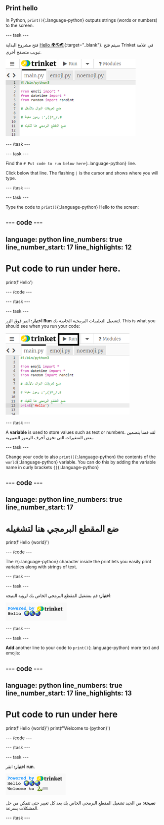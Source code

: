 ## Print hello

In Python, `print()`{:.language-python} outputs strings (words or numbers) to the screen.

--- task ---

فتح مشروع البداية [Hello 🌍🌎🌏](https://trinket.io/python/683f0efa91){:target="_blank"}. سيتم فتح Trinket في علامة تبويب متصفح أخرى.

![The code editor with project starter code on the left in the code area. On the right is the blank output area.](images/starter_project.png)

--- /task ---

--- task ---

Find the `# Put code to run below here`{:.language-python} line.

Click below that line. The flashing `|` is the cursor and shows where you will type.

--- /task ---

--- task ---

Type the code to `print()`{:.language-python} Hello to the screen:

--- code ---
---
language: python line_numbers: true line_number_start: 17
line_highlights: 12
---
# Put code to run under here.
print(f'Hello')

--- /code ---

--- /task ---

--- task ---

**اختبار:** انقر فوق الزر **Run** لتشغيل التعليمات البرمجية الخاصة بك. This is what you should see when you run your code:

![يظهر المقطع البرمجي التشغيل المميز بعلامة "مرحبًا" في منطقة الإخراج. ](images/run_hello.png)

--- /task ---

A **variable** is used to store values such as text or numbers. لقد قمنا بتضمين بعض المتغيرات التي تخزن أحرف الرموز التعبيرية.

--- task ---

Change your code to also `print()`{:.language-python} the contents of the `world`{:.language-python} variable. You can do this by adding the variable name in curly brackets `{}`{:.language-python}


--- code ---
---
language: python line_numbers: true
line_number_start: 17
---
# ضع المقطع البرمجي هنا لتشغيله
print(f'Hello {world}')

--- /code ---

The `f`{:.language-python} character inside the print lets you easily print variables along with strings of text.

--- /task ---

--- task ---

**اختبار:** قم بتشغيل المقطع البرمجي الخاص بك لرؤية النتيجة:

![سطر المقطع البرمجي المحدث في منطقة المقطع البرمجي مع كلمة "مرحبًا" متبوعة بثلاثة عوالم رموز تعبيرية تظهر في منطقة الإخراج.](images/run_hello_world.png)

--- /task ---

--- task ---

**Add** another line to your code to `print()`{:.language-python} more text and emojis:

--- code ---
---
language: python line_numbers: true line_number_start: 17
line_highlights: 13
---
# Put code to run under here
print(f'Hello {world}') print(f'Welcome to {python}')

--- /code ---

--- /task ---

--- task ---

**اختبار:** انقر **run**.

![سطر المقاطع البرمجية الإضافي في منطقة المقطع البرمجي مع كلمة "مرحبًا" متبوعة بثلاثة عوالم رموز تعبيرية وكلمات "مرحبًا بك في" متبوعة Python رمز تعبيري ولوحة مفاتيح تظهر في منطقة الإخراج.](images/run_multiple.png)

**نصيحة:** من الجيد تشغيل المقطع البرمجي الخاص بك بعد كل تغيير حتى تتمكن من حل المشكلات بسرعة.


--- /task ---


